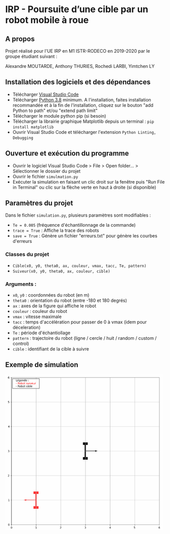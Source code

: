IRP - Poursuite d’une cible par un robot mobile à roue
=============

## A propos
Projet réalisé pour l'UE IRP en M1 ISTR-RODECO en 2019-2020 par le groupe étudiant suivant :

Alexandre MOUTARDE, Anthony THURIES, Rochedi LARBI, Yimtchen LY

## Installation des logiciels et des dépendances

* Télécharger [Visual Studio Code](https://code.visualstudio.com/download)
* Télécharger [Python 3.8](https://www.python.org/downloads/) minimum. A l'installation, faites installation recommandée et à la fin de l'installation, cliquez sur le bouton "add Python to path" et/ou "extend path limit"
* Télécharger le module python pip (si besoin)
* Télécharger la librairie graphique Matplotlib depuis un terminal : `pip install matplotlib`
* Ouvrir Visual Studio Code et télécharger l'extension `Python Linting, Debugging`

## Ouverture et exécution du programme

* Ouvrir le logiciel Visual Studio Code > File > Open folder... > Sélectionner le dossier du projet
* Ouvrir le fichier `simulmation.py`
* Exécuter la simulation en faisant un clic droit sur la fenêtre puis "Run File in Terminal" ou clic sur la flèche verte en haut à droite (si disponible)

## Paramètres du projet

Dans le fichier `simulation.py`, plusieurs paramètres sont modifiables :
* `Te = 0.005` (fréquence d'échantillonnage de la commande)
* `trace = True` : Affiche la trace des robots
* `save = True` : Génère un fichier "erreurs.txt" pour génère les courbes d'erreurs

### Classes du projet

* `Cible(x0, y0, theta0, ax, couleur, vmax, tacc, Te, pattern)`
* `Suiveur(x0, y0, theta0, ax, couleur, cible)`

### Arguments :
* `x0`, `y0` : coordonnées du robot (en m)
* `theta0` : orientation du robot (entre -180 et 180 degrés)
* `ax` : axes de la figure qui affiche le robot
* `couleur` : couleur du robot
* `vmax` : vitesse maximale
* `tacc` : temps d'accélération pour passer de 0 à vmax (idem pour déceleration)
* `Te` : période d'échantiollage
* `pattern` : trajectoire du robot (ligne / cercle / huit / random / custom / control)
* `cible` : identifiant de la cible à suivre

## Exemple de simulation
<img src="exemple_simu/simu.gif" width="500">
